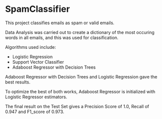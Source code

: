 # SpamClassifier

This project classifies emails as spam or valid emails. 

Data Analysis was carried out to create a dictionary of the most occuring words in all emails, and this was used for classification. 

Algorithms used include:
- Logistic Regression
- Support Vector Classifier
- Adaboost Regressor with Decision Trees 

Adaboost Regressor with Decision Trees and Logistic Regression gave the best results. 

To optimize the best of both works, Adaboost Regressor is initialized with Logistic Regressor estimators. 

The final result on the Test Set gives a Precision Score of 1.0, Recall of 0.947 and F1_score of 0.973.
